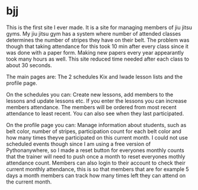 # bjj

This is the first site I ever made. It is a site for managing members of jiu jitsu gyms.
My jiu jitsu gym has a system where number of attended classes determines the number of stripes they have on their belt.
The problem was though that taking attendance for this took 10 min after every class since it was done with a paper form.
Making new papers every year appearantly took many hours as well.
This site reduced time needed after each class to about 30 seconds.

The main pages are:
The 2 schedules Kix and Iwade lesson lists and the profile page.

On the schedules you can:
Create new lessons, add members to the lessons and update lessons etc.
If you enter the lessons you can increase members attendance. The members will be ordered from most recent attendance to least recent. You can also see when they last participated.

On the profile page you can:
Manage information about students, such as belt color, number of stripes, participation count for each belt color and how many times theyve participated on this current month.
I could not use scheduled events though since I am using a free version of Pythonanywhere, so I made a reset button for everyones monthly counts that the trainer will need to push once a month to reset everyones mothly attendance count.
Members can also login to their account to check their current monthly attendance, this is so that members that are for example 5 days a month members can track how many times left they can attend on the current month.
